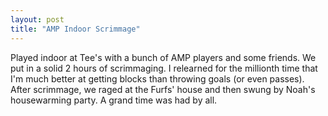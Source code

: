 ```yaml
---
layout: post
title: "AMP Indoor Scrimmage"
---
```


Played indoor at Tee's with a bunch of AMP players and some friends. We put in a solid 2 hours of scrimmaging. I relearned for the millionth time that I'm much better at getting blocks than throwing goals (or even passes). After scrimmage, we raged at the Furfs' house and then swung by Noah's housewarming party. A grand time was had by all.
